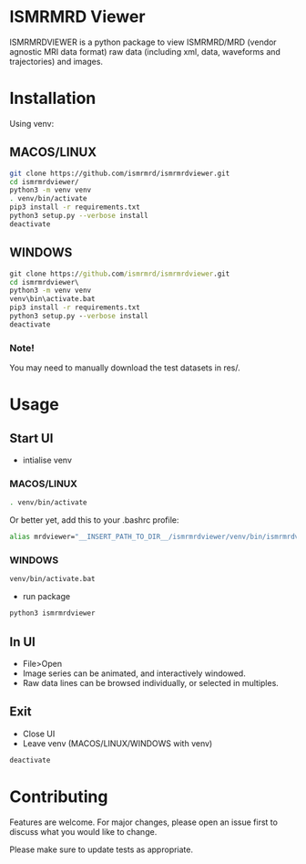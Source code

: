 # ISMRMRD Viewer

ISMRMRDVIEWER is a python package to view ISMRMRD/MRD (vendor agnostic MRI data format) raw data (including xml, data, waveforms and trajectories) and images.

# Installation
Using venv:

## MACOS/LINUX
```bash
git clone https://github.com/ismrmrd/ismrmrdviewer.git
cd ismrmrdviewer/
python3 -m venv venv
. venv/bin/activate
pip3 install -r requirements.txt 
python3 setup.py --verbose install
deactivate
```
## WINDOWS
```cmd
git clone https://github.com/ismrmrd/ismrmrdviewer.git
cd ismrmrdviewer\
python3 -m venv venv
venv\bin\activate.bat
pip3 install -r requirements.txt
python3 setup.py --verbose install
deactivate
```
### Note!
You may need to manually download the test datasets in res/.

# Usage
## Start UI
- intialise venv
### MACOS/LINUX
```bash
. venv/bin/activate
```
Or better yet, add this to your .bashrc profile: 
```bash
alias mrdviewer="__INSERT_PATH_TO_DIR__/ismrmrdviewer/venv/bin/ismrmrdviewer"
```

### WINDOWS
```cmd
venv/bin/activate.bat
```
- run package
```bash
python3 ismrmrdviewer
```

## In UI
- File>Open
- Image series can be animated, and interactively windowed.
- Raw data lines can be browsed individually, or selected in multiples.

## Exit
- Close UI
- Leave venv
(MACOS/LINUX/WINDOWS with venv)
```bash
deactivate
```

# Contributing
Features are welcome.
For major changes, please open an issue first to discuss what you would like to change.

Please make sure to update tests as appropriate.
